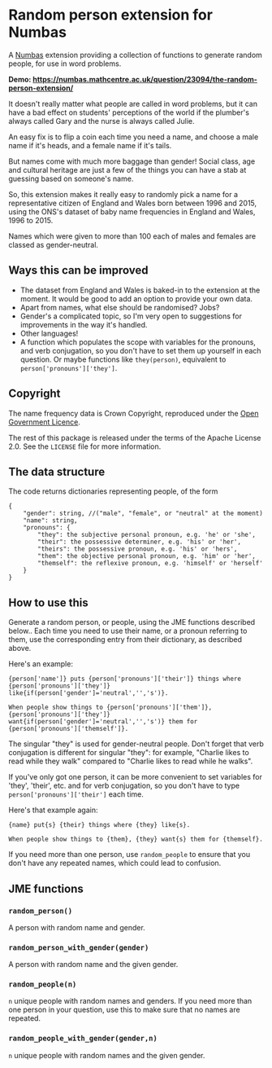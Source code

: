 # Random person extension for Numbas

A [Numbas](http://www.numbas.org.uk) extension providing a collection of functions to generate random people, for use in word problems.

**Demo: https://numbas.mathcentre.ac.uk/question/23094/the-random-person-extension/**

It doesn't really matter what people are called in word problems, but it can have a bad effect on students' perceptions of the world if the plumber's always called Gary and the nurse is always called Julie.

An easy fix is to flip a coin each time you need a name, and choose a male name if it's heads, and a female name if it's tails.

But names come with much more baggage than gender! Social class, age and cultural heritage are just a few of the things you can have a stab at guessing based on someone's name.

So, this extension makes it really easy to randomly pick a name for a representative citizen of England and Wales born between 1996 and 2015, using the ONS's dataset of baby name frequencies in England and Wales, 1996 to 2015.

Names which were given to more than 100 each of males and females are classed as gender-neutral.

## Ways this can be improved

* The dataset from England and Wales is baked-in to the extension at the moment. It would be good to add an option to provide your own data.
* Apart from names, what else should be randomised? Jobs?
* Gender's a complicated topic, so I'm very open to suggestions for improvements in the way it's handled.
* Other languages!
* A function which populates the scope with variables for the pronouns, and verb conjugation, so you don't have to set them up yourself in each question. Or maybe functions like `they(person)`, equivalent to `person['pronouns']['they']`.

## Copyright

The name frequency data is Crown Copyright, reproduced under the [Open Government Licence](http://www.nationalarchives.gov.uk/doc/open-government-licence/version/3/).

The rest of this package is released under the terms of the Apache License 2.0. See the `LICENSE` file for more information.

## The data structure

The code returns dictionaries representing people, of the form

```
{
    "gender": string, //("male", "female", or "neutral" at the moment)
    "name": string,
    "pronouns": {
        "they": the subjective personal pronoun, e.g. 'he' or 'she',
        "their": the possessive determiner, e.g. 'his' or 'her',
        "theirs": the possessive pronoun, e.g. 'his' or 'hers',
        "them": the objective personal pronoun, e.g. 'him' or 'her',
        "themself": the reflexive pronoun, e.g. 'himself' or 'herself'
    }
}
```

## How to use this

Generate a random person, or people, using the JME functions described below.. Each time you need to use their name, or a pronoun referring to them, use the corresponding entry from their dictionary, as described above.

Here's an example:

```
{person['name']} puts {person['pronouns']['their']} things where {person['pronouns']['they']} like{if(person['gender']='neutral','','s')}.

When people show things to {person['pronouns']['them']}, {person['pronouns']['they']} want{if(person['gender']='neutral','','s')} them for {person['pronouns']['themself']}.
```

The singular "they" is used for gender-neutral people. Don't forget that verb conjugation is different for singular "they": for example, "Charlie likes to read while they walk" compared to "Charlie likes to read while he walks".

If you've only got one person, it can be more convenient to set variables for 'they', 'their', etc. and for verb conjugation, so you don't have to type `person['pronouns']['their']` each time.

Here's that example again:

```
{name} put{s} {their} things where {they} like{s}.

When people show things to {them}, {they} want{s} them for {themself}.
```

If you need more than one person, use `random_people` to ensure that you don't have any repeated names, which could lead to confusion.

## JME functions

### `random_person()`

A person with random name and gender.

### `random_person_with_gender(gender)`

A person with random name and the given gender.

### `random_people(n)`

`n` unique people with random names and genders. If you need more than one person in your question, use this to make sure that no names are repeated.

### `random_people_with_gender(gender,n)`

`n` unique people with random names and the given gender.
